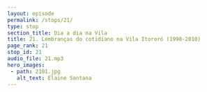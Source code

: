 ```yaml
---
layout: episode
permalink: /stops/21/
type: stop
section_title: Dia a dia na Vila
title: 21. Lembranças do cotidiano na Vila Itororó (1990-2010)
page_rank: 21
stop_id: 21
audio_file: 21.mp3
hero_images:
 - path: 2101.jpg
   alt_text: Elaine Santana
---
```


